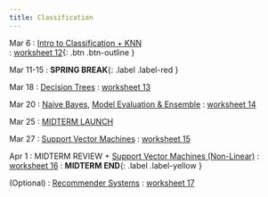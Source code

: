```yaml
---
title: Classification
---
```


Mar 6 
: [Intro to Classification + KNN](https://github.com/gallettilance/Data-Science-Fundamentals/raw/main/lecture_12/12_Classification_KNN.pdf)  
  : [worksheet 12](https://github.com/gallettilance/Data-Science-Fundamentals/blob/main/lecture_12/worksheet_12.ipynb){: .btn .btn-outline } 

Mar 11-15
: **SPRING BREAK**{: .label .label-red }

Mar 18
: [Decision Trees](https://github.com/gallettilance/Data-Science-Fundamentals/raw/main/lecture_13/13_Decision_Trees.pdf) 
  : [worksheet 13](https://github.com/gallettilance/Data-Science-Fundamentals/blob/main/lecture_13/worksheet_13.ipynb) 

Mar 20 
: [Naive Bayes](https://github.com/gallettilance/Data-Science-Fundamentals/raw/main/lecture_14/14_Naive_Bayes.pdf), [Model Evaluation & Ensemble](https://github.com/gallettilance/Data-Science-Fundamentals/raw/main/lecture_14/14_Model_Evaluation_and_Ensemble_Methods.pdf) 
  : [worksheet 14](https://github.com/gallettilance/Data-Science-Fundamentals/blob/main/lecture_14/worksheet_14.ipynb) 

Mar 25 
: [MIDTERM LAUNCH](#)

Mar 27 
: [Support Vector Machines](https://github.com/gallettilance/Data-Science-Fundamentals/raw/main/lecture_15/15_Support_Vector_Machines.pdf) 
  : [worksheet 15](https://github.com/gallettilance/Data-Science-Fundamentals/blob/main/lecture_15/worksheet_15.ipynb) 

Apr 1
: MIDTERM REVIEW + [Support Vector Machines (Non-Linear)](https://github.com/gallettilance/Data-Science-Fundamentals/raw/main/lecture_16/16_Support_Vector_Machines.pdf)
  : [worksheet 16](https://github.com/gallettilance/Data-Science-Fundamentals/blob/main/lecture_16/worksheet_16.ipynb) 
    : **MIDTERM END**{: .label .label-yellow }  

(Optional)
: [Recommender Systems](https://github.com/gallettilance/Data-Science-Fundamentals/raw/main/lecture_17/17_Recommender_Systems.pdf)
  : [worksheet 17](https://github.com/gallettilance/Data-Science-Fundamentals/blob/main/lecture_17/worksheet_17.ipynb)